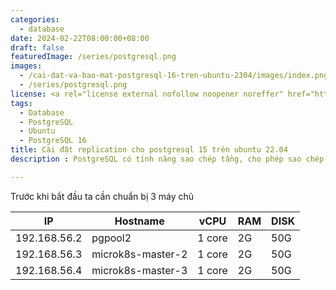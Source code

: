 ```yaml
---
categories:
  - database
date: 2024-02-22T08:00:00+08:00
draft: false
featuredImage: /series/postgresql.png
images:
  - /cai-dat-va-bao-mat-postgresql-16-tren-ubuntu-2304/images/index.png
  - /series/postgresql.png
license: <a rel="license external nofollow noopener noreffer" href="https://creativecommons.org/licenses/by-nc/4.0/" target="_blank">CC BY-NC 4.0</a>
tags:
  - Database
  - PostgreSQL
  - Ubuntu
  - PostgreSQL 16
title: Cài đặt replication cho postgresql 15 trên ubuntu 22.04
description : PostgreSQL có tính năng sao chép tầng, cho phép sao chép dữ liệu từ DB này sang DB khác, tạo nhiều bản sao dữ liệu. Tính năng này giúp phân phối dữ liệu, đảm bảo dữ liệu mới nhất và hỗ trợ thay thế máy chủ chính.

---
```


Trước khi bắt đầu ta cần chuẩn bị 3 máy chủ

| IP           | Hostname          | vCPU   | RAM | DISK |
| ------------ | ----------------- | ------ | --- | ---- |
| 192.168.56.2 | pgpool2 | 1 core | 2G  | 50G  |
| 192.168.56.3 | microk8s-master-2 | 1 core | 2G  | 50G  |
| 192.168.56.4 | microk8s-master-3 | 1 core | 2G  | 50G  |
